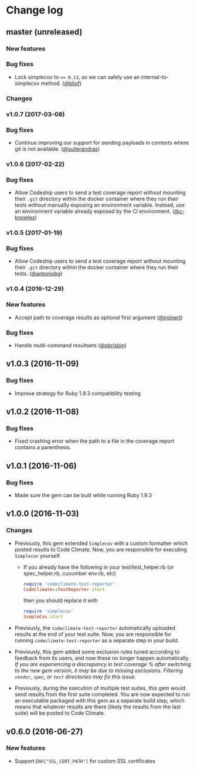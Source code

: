 # Change log

## master (unreleased)

### New features

### Bug fixes

* Lock simplecov to `<= 0.13`, so we can safely use an internal-to-simplecov
  method.
  ([@bliof](https://github.com/codeclimate/ruby-test-reporter/pull/181))

### Changes

### v1.0.7 (2017-03-08)

### Bug fixes

* Continue improving our support for sending payloads in contexts where git is
  not available.
  ([@sullerandras](https://github.com/codeclimate/ruby-test-reporter/pull/177))

### v1.0.6 (2017-02-22)

### Bug fixes

* Allow Codeship users to send a test coverage report without mounting their
  `.git` directory within the docker container where they run their tests
  _without_ manually exposing an environment variable. Instead, use an
  environment variable already exposed by the CI environment.
  ([@c-knowles](https://github.com/codeclimate/ruby-test-reporter/pull/172))

### v1.0.5 (2017-01-19)

### Bug fixes

* Allow Codeship users to send a test coverage report without mounting their
  `.git` directory within the docker container where they run their tests.
  ([@antoniobg](https://github.com/codeclimate/ruby-test-reporter/pull/168))

### v1.0.4 (2016-12-29)

### New features

* Accept path to coverage results as optional first argument ([@jreinert](https://github.com/codeclimate/ruby-test-reporter/pull/158))

### Bug fixes

* Handle multi-command resultsets ([@pbrisbin](https://github.com/codeclimate/ruby-test-reporter/pull/163))

## v1.0.3 (2016-11-09)

### Bug fixes

* Improve strategy for Ruby 1.9.3 compatibility testing

## v1.0.2 (2016-11-08)

### Bug fixes

* Fixed crashing error when the path to a file in the coverage report
  contains a parenthesis.

## v1.0.1 (2016-11-06)

### Bug fixes

* Made sure the gem can be built while running Ruby 1.9.3

## v1.0.0 (2016-11-03)

### Changes

* Previously, this gem extended `Simplecov` with a custom formatter which posted
  results to Code Climate. Now, you are responsible for executing `Simplecov`
  yourself.

  * If you already have the following in your test/test_helper.rb
    (or spec_helper.rb, cucumber env.rb, etc)

    ```ruby
    require 'codeclimate-test-reporter'
    CodeClimate::TestReporter.start
    ```

    then you should replace it with

    ```ruby
    require 'simplecov'
    SimpleCov.start
    ```

* Previously, the `codeclimate-test-reporter` automatically uploaded results at
  the end of your test suite.  Now, you are responsible for running
  `codeclimate-test-reporter` as a separate step in your build.
* Previously, this gem added some exclusion rules tuned according to feedback
  from its users, and now these no longer happen automatically. *If you are
  experiencing a discrepancy in test coverage % after switching to the new gem
  version, it may be due to missing exclusions. Filtering `vendor`, `spec`, or
  `test` directories may fix this issue.*
* Previously, during the execution of multiple test suites, this gem would send
  results from the first suite completed. You are now expected to run an
  executable packaged with this gem as a separate build step, which means that
  whatever results are there (likely the results from the last suite) will be
  posted to Code Climate.

## v0.6.0 (2016-06-27)

### New features

* Support `ENV["SSL_CERT_PATH"]` for custom SSL certificates
